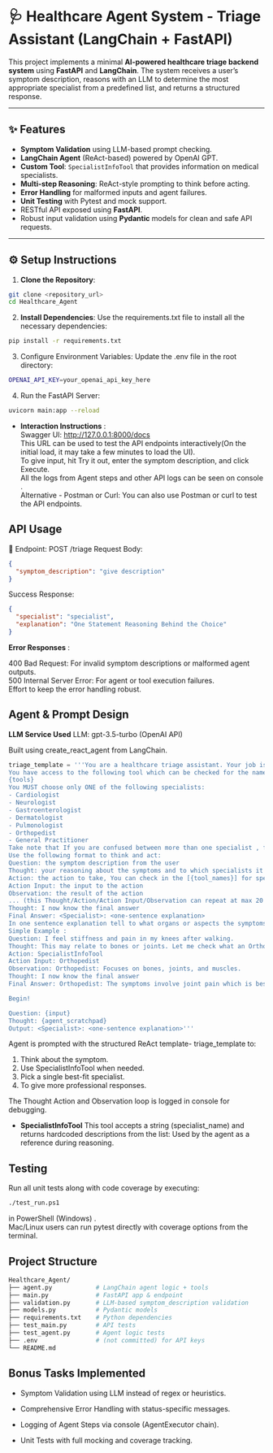 # 🩺 Healthcare Agent System - Triage Assistant (LangChain + FastAPI)

This project implements a minimal **AI-powered healthcare triage backend system** using **FastAPI** and **LangChain**. The system receives a user’s symptom description, reasons with an LLM to determine the most appropriate specialist from a predefined list, and returns a structured response.


---

## ✨ Features

- **Symptom Validation** using LLM-based prompt checking.
- **LangChain Agent** (ReAct-based) powered by OpenAI GPT.
- **Custom Tool**: `SpecialistInfoTool` that provides information on medical specialists.
- **Multi-step Reasoning**: ReAct-style prompting to think before acting.
- **Error Handling** for malformed inputs and agent failures.
- **Unit Testing** with Pytest and mock support.
- RESTful API exposed using **FastAPI**.
- Robust input validation using **Pydantic** models for clean and safe API requests.

---

## ⚙️ Setup Instructions

1. **Clone the Repository**:

```bash
git clone <repository_url>
cd Healthcare_Agent
```

2. **Install Dependencies**: Use the requirements.txt file to install all the necessary dependencies:
```bash
pip install -r requirements.txt
```

3. Configure Environment Variables:
Update the .env file in the root directory:
```bash
OPENAI_API_KEY=your_openai_api_key_here
```

4. Run the FastAPI Server:
```bash
uvicorn main:app --reload
```
- **Interaction Instructions** :<br>
Swagger UI: http://127.0.0.1:8000/docs <br>
This URL can be used to test the API endpoints interactively(On the initial load, it may take a few minutes to load the UI). <br>
To give input, hit Try it out, enter the symptom description, and click Execute. <br>
All the logs from Agent steps and other API logs can be seen on console .<br>
Alternative - Postman or Curl: You can also use Postman or curl to test the API endpoints.


## API Usage
🔻 Endpoint: POST /triage
Request Body:


```json
{
  "symptom_description": "give description"
}
```


Success Response:
```json
{
  "specialist": "specialist",
  "explanation": "One Statement Reasoning Behind the Choice"
}
```
**Error Responses** :

400 Bad Request: For invalid symptom descriptions or malformed agent outputs.<br>
500 Internal Server Error: For agent or tool execution failures. <br>
Effort to keep the error handling robust.

## Agent & Prompt Design

**LLM Service Used**
LLM: gpt-3.5-turbo (OpenAI API)

Built using create_react_agent from LangChain.

```python
triage_template = '''You are a healthcare triage assistant. Your job is to analyze the user's symptoms and determine the most appropriate medical specialist they should consult.
You have access to the following tool which can be checked for the names of specialist to know more about what they do:
{tools}
You MUST choose only ONE of the following specialists:
- Cardiologist
- Neurologist
- Gastroenterologist
- Dermatologist
- Pulmonologist
- Orthopedist
- General Practitioner
Take note that If you are confused between more than one specialist , fallback to General Practitioner. 
Use the following format to think and act:
Question: the symptom description from the user
Thought: your reasoning about the symptoms and to which specialists it concerns .
Action: the action to take, You can check in the [{tool_names}] for specialists concerned that you have in mind .
Action Input: the input to the action
Observation: the result of the action
... (this Thought/Action/Action Input/Observation can repeat at max 20 times) 
Thought: I now know the final answer
Final Answer: <Specialist>: <one-sentence explanation>
In one sentence explanation tell to what organs or aspects the symptoms are directing and connect it to why the specialist was chosen .
Simple Example : 
Question: I feel stiffness and pain in my knees after walking.
Thought: This may relate to bones or joints. Let me check what an Orthopedist does.
Action: SpecialistInfoTool
Action Input: Orthopedist
Observation: Orthopedist: Focuses on bones, joints, and muscles.
Thought: I now know the final answer
Final Answer: Orthopedist: The symptoms involve joint pain which is best addressed by an Orthopedist.

Begin!

Question: {input}
Thought: {agent_scratchpad}
Output: <Specialist>: <one-sentence explanation>'''
```


Agent is prompted with the structured ReAct template- triage_template to:

1. Think about the symptom.
2. Use SpecialistInfoTool when needed.
3. Pick a single best-fit specialist.
4. To give more professional responses.

The Thought Action and Observation loop is logged in console for debugging.

- **SpecialistInfoTool**
This tool accepts a string (specialist_name) and returns hardcoded descriptions from the list:
Used by the agent as a reference during reasoning.

## Testing
Run all unit tests along with code coverage by executing:
```bash
./test_run.ps1 
```
in PowerShell (Windows) . <br>
Mac/Linux users can run pytest directly with coverage options from the terminal.

## Project Structure

```bash
Healthcare_Agent/
├── agent.py            # LangChain agent logic + tools
├── main.py             # FastAPI app & endpoint
├── validation.py       # LLM-based symptom_description validation
├── models.py           # Pydantic models
├── requirements.txt    # Python dependencies
├── test_main.py        # API tests
├── test_agent.py       # Agent logic tests
├── .env                # (not committed) for API keys
└── README.md
```

## Bonus Tasks Implemented
- Symptom Validation using LLM instead of regex or heuristics.

- Comprehensive Error Handling with status-specific messages.

- Logging of Agent Steps via console (AgentExecutor chain).

- Unit Tests with full mocking and coverage tracking.




